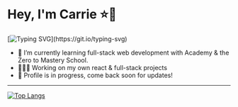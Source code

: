 
<h1>Hey, I'm Carrie ⭐🦄</h1>

[![Typing SVG](https://readme-typing-svg.herokuapp.com/?color=F7B23F&lines=Welcome+to+my+GitHub;Trainee+software+engingeer;Pleasure+to+meet+you;)](https://git.io/typing-svg)

- 🌱 I’m currently learning full-stack web development with Academy & the Zero to Mastery School. 
- 👩🏽‍💻 Working on my own react & full-stack projects
- 💬 Profile is in progress, come back soon for updates!

---

[![Top Langs](https://github-readme-stats.vercel.app/api/top-langs/?username=carrieannroh&layout=compact&hide=java&theme=dracula)](https://github.com/anuraghazra/github-readme-stats)




<!--
**carrieannroh/carrieannroh** is a ✨ _special_ ✨ repository because its `README.md` (this file) appears on your GitHub profile.

- 📚 Check out what I'm reading <a href="https://www.goodreads.com/user/show/14706902-carrie-roberts">here</a>
## &#x1f4c8; My GitHub Stats
[![Catalin's GitHub stats](https://github-readme-stats.vercel.app/api?username=carrieannroh&theme=radical)](https://github.com/anuraghazra/github-readme-stats)


Here are some ideas to get you started:

- 🔭 I’m currently working on ...
- 🌱 I’m currently learning ...
- 👯 I’m looking to collaborate on ...
- 🤔 I’m looking for help with ...
- 💬 Ask me about ...
- 📫 How to reach me: ...
- 😄 Pronouns: ...
- ⚡ Fun fact: ...
-->

